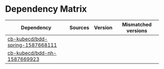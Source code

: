 # Dependency Matrix

Dependency | Sources | Version | Mismatched versions
---------- | ------- | ------- | -------------------
[cb-kubecd/bdd-spring-1587668111](https://github.com/cb-kubecd/bdd-spring-1587668111.git) |  | []() | 
[cb-kubecd/bdd-nh-1587669923](https://github.com/cb-kubecd/bdd-nh-1587669923.git) |  | []() | 
